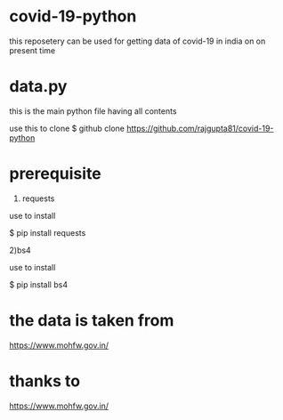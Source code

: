 # covid-19-python

this reposetery can be used for getting data of covid-19 in india on on present time

# data.py
this is the main python file having all contents

use this to clone
$ github clone https://github.com/rajgupta81/covid-19-python

# prerequisite
1) requests  

use to install

$ pip install requests

 2)bs4

use to install

$ pip install bs4

# the data is taken from
https://www.mohfw.gov.in/

# thanks to
https://www.mohfw.gov.in/
